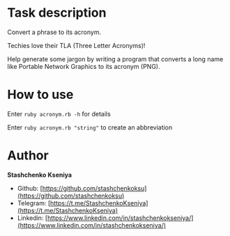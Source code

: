 # Task description  

Convert a phrase to its acronym.

Techies love their TLA (Three Letter Acronyms)!

Help generate some jargon by writing a program that converts a long name like Portable Network Graphics to its acronym (PNG).

# How to use

Enter `ruby acronym.rb -h` for details

Enter `ruby acronym.rb "string"` to create an abbreviation

# Author 
**Stashchenko Kseniya**

- Github: [https://github.com/stashchenkoksu](https://github.com/stashchenkoksu)
- Telegram: [https://t.me/StashchenkoKseniya](https://t.me/StashchenkoKseniya)
- Linkedin: [https://www.linkedin.com/in/stashchenkokseniya/](https://www.linkedin.com/in/stashchenkokseniya/)
